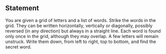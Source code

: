 ## Statement

You are given a grid of letters and a list of words.
Strike the words in the grid. They can be written horizontally, vertically or diagonally, possibly reversed (in any direction) but always in a straight line. Each word is found only once in the grid, although they may overlap.
A few letters will remain unstruck. Write them down, from left to right, top to bottom, and find the secret word.